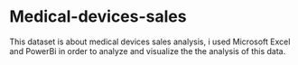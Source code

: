 # Medical-devices-sales
This dataset is about medical devices sales analysis, i used Microsoft Excel and PowerBi in order to analyze and visualize the the analysis of this data.
